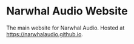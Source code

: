 # Narwhal Audio Website

The main website for Narwhal Audio. Hosted at https://narwhalaudio.github.io.
